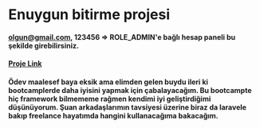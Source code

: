 # Enuygun bitirme projesi
#### olgun@gmail.com, 123456 => ROLE_ADMIN'e bağlı hesap paneli bu şekilde girebilirsiniz.
#### [Proje Link](https://github.com/Blackcloud00/EnUygunBitirme/tree/master)

#### Ödev maalesef baya eksik ama elimden gelen buydu ileri ki bootcamplerde daha iyisini yapmak için çabalayacağım. Bu bootcampte hiç framework bilmememe rağmen kendimi iyi geliştirdiğimi düşünüyorum.  Şuan arkadaşlarımın tavsiyesi üzerine biraz da laravele bakıp freelance hayatımda hangini kullanacağıma bakacağım.
